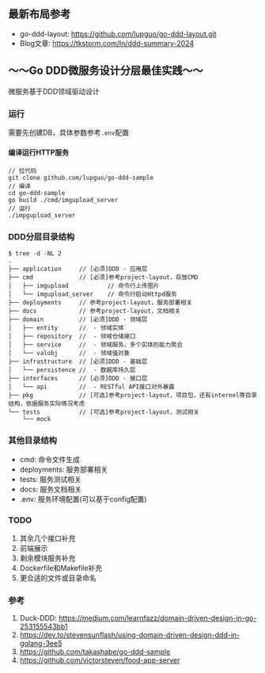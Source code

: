 ## 最新布局参考

- go-ddd-layout: https://github.com/lupguo/go-ddd-layout.git
- Blog文章: https://tkstorm.com/ln/ddd-summary-2024

## ～～Go DDD微服务设计分层最佳实践～～
微服务基于DDD领域驱动设计

### 运行
需要先创建DB，具体参数参考`.env`配置

#### 编译运行HTTP服务
```
// 拉代码
git clone github.com/lupguo/go-ddd-sample
// 编译
cd go-ddd-sample
go build ./cmd/imgupload_server
// 运行
./impgupload_server
```

### DDD分层目录结构

```
$ tree -d -NL 2
.
├── application     // [必须]DDD - 应用层
├── cmd             // [必须]参考project-layout，存放CMD
│   ├── imgupload           // 命令行上传图片
│   └── imgupload_server    // 命令行启动Httpd服务
├── deployments     // 参考project-layout，服务部署相关
├── docs            // 参考project-layout，文档相关
├── domain          // [必须]DDD - 领域层
│   ├── entity      //  - 领域实体
│   ├── repository  //  - 领域仓储接口
│   ├── service     //  - 领域服务，多个实体的能力聚合
│   └── valobj      //  - 领域值对象
├── infrastructure  // [必须]DDD - 基础层
│   └── persistence //  - 数据库持久层
├── interfaces      // [必须]DDD - 接口层
│   └── api         //  - RESTful API接口对外暴露
├── pkg             // [可选]参考project-layout，项目包，还有internel等目录结构，依据服务实际情况考虑
└── tests           // [可选]参考project-layout，测试相关
    └── mock
```
### 其他目录结构
- cmd: 命令文件生成
- deployments: 服务部署相关
- tests: 服务测试相关
- docs: 服务文档相关
- .env: 服务环境配置(可以基于config配置)

### TODO
1. 其余几个接口补充
2. 前端展示
3. 剩余模块服务补充
4. Dockerfile和Makefile补充
5. 更合适的文件或目录命名

### 参考
1. Duck-DDD: https://medium.com/learnfazz/domain-driven-design-in-go-253155543bb1
2. https://dev.to/stevensunflash/using-domain-driven-design-ddd-in-golang-3ee5
3. https://github.com/takashabe/go-ddd-sample
4. https://github.com/victorsteven/food-app-server
